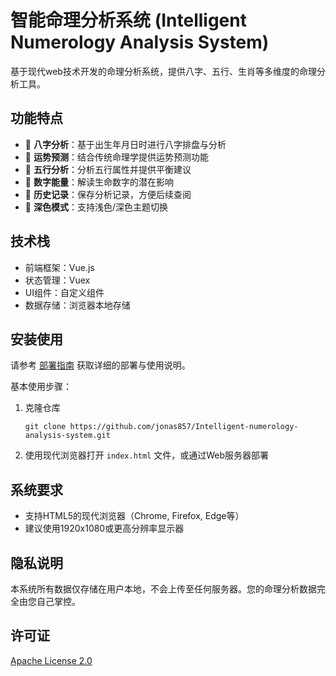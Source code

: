 # 智能命理分析系统 (Intelligent Numerology Analysis System)

基于现代web技术开发的命理分析系统，提供八字、五行、生肖等多维度的命理分析工具。

## 功能特点

- 📅 **八字分析**：基于出生年月日时进行八字排盘与分析
- 🔮 **运势预测**：结合传统命理学提供运势预测功能
- 🌈 **五行分析**：分析五行属性并提供平衡建议
- 🧮 **数字能量**：解读生命数字的潜在影响
- 💾 **历史记录**：保存分析记录，方便后续查阅
- 🌙 **深色模式**：支持浅色/深色主题切换

## 技术栈

- 前端框架：Vue.js
- 状态管理：Vuex
- UI组件：自定义组件
- 数据存储：浏览器本地存储

## 安装使用

请参考 [部署指南](DEPLOY_GUIDE.md) 获取详细的部署与使用说明。

基本使用步骤：

1. 克隆仓库
   ```
   git clone https://github.com/jonas857/Intelligent-numerology-analysis-system.git
   ```

2. 使用现代浏览器打开 `index.html` 文件，或通过Web服务器部署

## 系统要求

- 支持HTML5的现代浏览器（Chrome, Firefox, Edge等）
- 建议使用1920x1080或更高分辨率显示器

## 隐私说明

本系统所有数据仅存储在用户本地，不会上传至任何服务器。您的命理分析数据完全由您自己掌控。

## 许可证

[Apache License 2.0](LICENSE) 